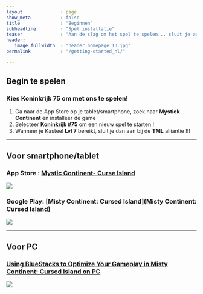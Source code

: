 ```yaml
---
layout              : page
show_meta           : false
title               : "Beginnen"
subheadline         : "Spel installatie"
teaser              : "Aan de slag om het spel te spelen... sluit je aan bij de K75 TML alliantie!"
header:
   image_fullwidth  : "header_homepage_13.jpg"
permalink           : "/getting-started_nl/"

---
```

## Begin te spelen
### Kies Koninkrijk 75 om met ons te spelen!
1. Ga naar de App Store op je tablet/smartphone, zoek naar **Mystiek Continent** en installeer de game 
2. Selecteer **Koninkrijk #75** om een nieuw spel te starten !
3. Wanneer je Kasteel **Lvl 7** bereikt, sluit je dan aan bij de **TML** alliantie !!!
 
---
## Voor smartphone/tablet
### App Store : [Mystic Continent- Curse Island](https://apps.apple.com/us/app/misty-continent/id1633960431)
![](https://is4-ssl.mzstatic.com/image/thumb/Purple123/v4/60/40/99/60409913-cdd9-e6dc-77f5-17496b591d8b/AppIcon-0-0-1x_U007emarketing-0-0-0-7-0-0-sRGB-0-0-0-GLES2_U002c0-512MB-85-220-0-0.png/230x0w.webp)

### Google Play: [Misty Continent: Cursed Island](Misty Continent: Cursed Island)
![](https://play-lh.googleusercontent.com/r1z5HFO4W355Xi8f-gOabzXtTfX0ImzLgLoNOjiP9ZPWWzuL-vK-aoGtkSJQyyggeqsb=w240-h480-rw)

---
## Voor PC
### [Using BlueStacks to Optimize Your Gameplay in Misty Continent: Cursed Island on PC](https://www.bluestacks.com/blog/game-guides/misty-continent/mcci-features-guide-en.html)
![](https://cdn-www.bluestacks.com/bs-images/Misty-Continent-Cursed-Island_BlueStacks-Usage_EN_1.png)

